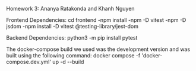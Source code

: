 Homework 3: Ananya Ratakonda and Khanh Nguyen

Frontend Dependencies: 
cd frontend
-npm install 
-npm -D vitest 
-npm -D jsdom 
-npm install -D vitest @testing-library/jest-dom

Backend Dependencies: 
python3 -m pip install pytest

The docker-compose build we used was the development version and was built using the following command: 
docker compose -f 'docker-compose.dev.yml' up -d --build
